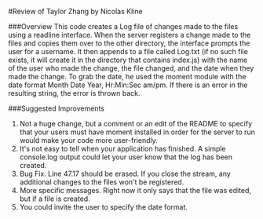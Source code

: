 #Review of Taylor Zhang by Nicolas Kline


###Overview
This code creates a Log file of changes made to the files using a readline interface. When the server registers a change made to the files and copies them over to the other directory, the interface prompts the user for a username. It then appends to a file called Log.txt (if no such file exists, it will create it in the directory that contains index.js) with the name of the user who made the change, the file changed, and the date when they made the change. To grab the date, he used the moment module with the date format Month Date Year, Hr:Min:Sec am/pm. If there is an error in the resulting string, the error is thrown back.


###Suggested Improvements
1. Not a huge change, but a comment or an edit of the README to specify that your users must have moment installed in order for the server to run would make your code more user-friendly.
2. It's not easy to tell when your application has finished. A simple console.log output could let your user know that the log has been created.
3. Bug Fix. Line 47.17 should be erased. If you close the stream, any additional changes to the files won't be registered.
4. More specific messages. Right now it only says that the file was edited, but if a file is created.
5. You could invite the user to specify the date format.